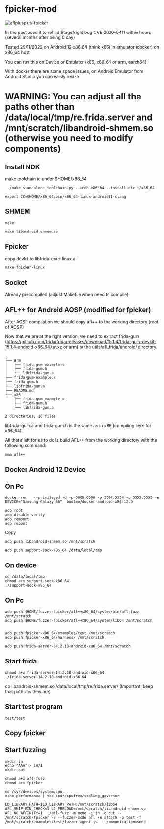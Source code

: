 # fpicker-mod

![aflplusplus-fpicker](https://user-images.githubusercontent.com/20355405/204588017-a065943c-03de-4340-87a1-620358bdef12.png)

In the past used it to refind Stagefright bug CVE 2020-0411 within hours (several months after being 0 day)

Tested 29/11/2022 on Android 12 x86_64 (think x86) in emulator (docker) on x86_64 host

You can run this on Device or Emulator (x86, x86_64 or arm, aarch64)

With docker there are some space issues, on Android Emulator from Android Studio you can eaisly resize 

# WARNING: You can adjust all the paths other than /data/local/tmp/re.frida.server and /mnt/scratch/libandroid-shmem.so (otherwise you need to modify components)

## Install NDK

make toolchain ie under $HOME/x86_64
```
 ./make_standalone_toolchain.py --arch x86_64 --install-dir ~/x86_64
 
export CC=$HOME/x86_64/bin/x86_64-linux-android31-clang
```

## SHMEM
```
make 

make libandroid-shmem.so
```

## Fpicker

copy devkit to  libfrida-core-linux.a
```
make fpicker-linux
```
## Socket

Already precompiled (adjust Makefile when need to compile)

## AFL++ for Android AOSP (modified for fpicker)

After AOSP compilation we should copy afl++ to the working directory (root of AOSP)

Now that we are at the right version, we need to extract frida-gum (https://github.com/frida/frida/releases/download/15.1.4/frida-gum-devkit-15.1.4-android-x86_64.tar.xz or arm) to the utils/afl_frida/android/ directory.

```
.
├── arm
│   ├── frida-gum-example.c
│   ├── frida-gum.h
│   └── libfrida-gum.a
├── frida-gum-example.c
├── frida-gum.h
├── libfrida-gum.a
├── README.md
└── x86
    ├── frida-gum-example.c
    ├── frida-gum.h
    └── libfrida-gum.a

2 directories, 10 files
```

libfrida-gum.a and frida-gum.h is the same as in x86 (compiling here for x86_64)

All that’s left for us to do is build AFL++ from the working directory with the following command:
```
mmm afl++
```
## Docker Android 12 Device


## On Pc
```
docker run   --privileged -d -p 6080:6080 -p 5554:5554 -p 5555:5555 -e DEVICE="Samsung Galaxy S6"  budtmo/docker-android-x86-12.0
```
```
adb root
adb disable verity
adb remount
adb reboot
```
Copy

```
adb push libandroid-shmem.so /mnt/scratch

adb push support-sock-x86_64 /data/local/tmp
```
## On device
```
cd /data/local/tmp
chmod a+x support-sock-x86_64
./support-sock-x86_64
```
## On Pc
```
adb push $HOME/fuzzer-fpicker/afl++x86_64/system/bin/afl-fuzz /mnt/scratch
adb push $HOME/fuzzer-fpicker/afl++x86_64/system/lib64 /mnt/scratch


adb push fpicker-x86_64/examples/test /mnt/scratch
adb push fpicker-x86_64/harness/ /mnt/scratch

adb push frida-server-14.2.18-android-x86_64 /mnt/scratch
```

## Start frida
```
chmod a+x frida-server-14.2.18-android-x86_64
./frida-server-14.2.18-android-x86_64
```
cp libandroid-shmem.so /data/local/tmp/re.frida.server/  (Important, keep that paths as they are)

## Start test program
```
test/test
```
## Copy fpicker


## Start fuzzing
```
mkdir in 
echo "AAA" > in/1
mkdir out

chmod a+x afl-fuzz
chmod a+x fpicker

cd /sys/devices/system/cpu
echo performance | tee cpu*/cpufreq/scaling_governor

LD_LIBRARY_PATH=$LD_LIBRARY_PATH:/mnt/scratch/lib64 AFL_SKIP_BIN_CHECK=1 LD_PRELOAD=/mnt/scratch/libandroid-shmem.so AFL_NO_AFFINITY=1  ./afl-fuzz -m none -i in -o out -- /mnt/scratch/fpicker -v --fuzzer-mode afl -e attach -p test -f /mnt/scratch/examples/test/fuzzer-agent.js  --communication=send
```



